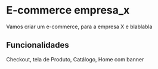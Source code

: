 # E-commerce empresa_x

Vamos criar um e-commerce, para a empresa X e blablabla

## Funcionalidades

Checkout, tela de Produto, Catálogo, Home com banner
